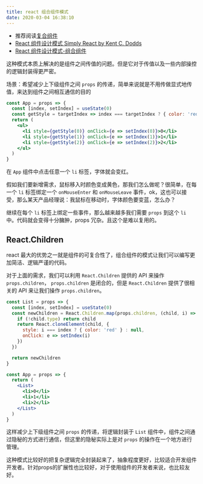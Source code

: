 ```yaml
---
title: react 组合组件模式
date: 2020-03-04 16:38:10
---
```


- 推荐阅读[复合组件](https://react-cn.github.io/react/docs/multiple-components.html)
- [React 组件设计模式 Simply React by Kent C. Dodds](https://www.bilibili.com/video/av74131369?t=1203)
- [React 组件设计模式-组合组件](https://juejin.im/post/5cf8e153e51d4576bc1a0dc7)

这种模式本质上解决的是组件之间传值的问题。但是它对于传值以及一些内部操控的逻辑封装得更严密。

场景：希望减少上下级组件之间 `props` 的传递，简单来说就是不用传做显式地传值，来达到组件之间相互通信的目的

```jsx
const App = props => {
  const [index, setIndex] = useState(0)
  const getStyle = targetIndex => index === targetIndex ? { color: 'red' } : null
  return (
    <ul>
      <li style={getStyle(0)} onClick={e => setIndex(0)}>0</li>
      <li style={getStyle(1)} onClick={e => setIndex(1)}>1</li>
      <li style={getStyle(2)} onClick={e => setIndex(2)}>2</li>
    </ul>
  )
}
```

在 `App` 组件中点击任意一个 `li` 标签，字体就会变红。

假如我们要新增需求，鼠标移入时颜色变成黄色，那我们怎么做呢？很简单，在每一个 `li` 标签绑定一个 `onMouseEnter` 和 `onMouseLeave` 事件，ok，这也可以接受，那么某天产品经理说：我鼠标在移动时，字体颜色要变蓝，怎么办？

继续在每个 `li` 标签上绑定一些事件，那么越来越多我们需要 `props` 到这个 `li` 中。代码就会变得十分臃肿，props 冗杂。且这个是难以复用的。


## React.Children 

react 最大的优势之一就是组件的可复合性了，组合组件的模式让我们可以编写更加简洁、逻辑严谨的代码。

对于上面的需求，我们可以利用 `React.Children` 提供的 API 来操作 `props.children`， `props.children` 是闭合的，但是 `React.Children` 提供了很相关的 API 来让我们操作 `props.children`。

```jsx
const List = props => {
  const [index, setIndex] = useState(0)
  const newChildren = React.Children.map(props.children, (child, i) => {
    if (!child.type) return child
    return React.cloneElement(child, {
      style: i === index ? { color: 'red' } : null,
      onClick: e => setIndex(i)
    })
  })

  return newChildren
}

const App = props => {
  return (
    <List>
      <li>0</li>
      <li>1</li>
      <li>2</li>
    </List>
  )
}
```

这样减少上下级组件之间 `props` 的传递，将逻辑封装于 `List` 组件中，组件之间通过隐秘的方式进行通信，但这里的隐秘实际上是对 `props` 的操作在一个地方进行管理。


这种模式比较好的把复杂逻辑完全封装起来了，抽象程度更好，比较适合开发组件开发者。针对props的扩展性也比较好，对于使用组件的开发者来说，也比较友好。